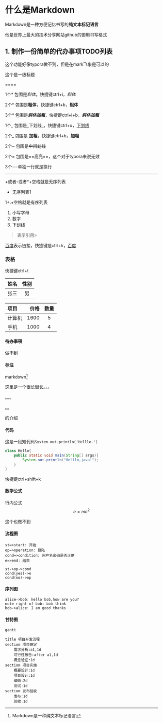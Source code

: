 # 什么是Markdown

Markdown是一种方便记忆书写的**纯文本标记语言**

他是世界上最大的技术分享网站github的御用书写格式

## 1. 制作一份简单的代办事项TODO列表

这个功能好像typora做不到，但是在mark飞象是可以的

这个是一级标题

====

1个* 包围是*斜体*，快捷键ctrl+i，*斜体*

2个* 包围是**粗体**，快捷键ctrl+b，**粗体**

3个* 包围是***斜体加粗***，快捷键ctrl+i+b，***斜体加粗***

1个_ 包围是_下划线_，快捷键ctrl+u，<u>下划线</u>

2个_ 包围是 __加粗__，快捷键ctrl+b，**加粗**

2个~ 包围是~~中间划线~~

2个= 包围是==高亮==，这个对于typora来说无效

3个---单独一行就是换行

---

+或者-或者*+空格就是无序列表

- 无序列表1

1+.+空格就是有序列表

1. 小写字母
2. 数字
3. 下划线

> 表示引用>

[百度](www.baidu.com)表示链接，快捷键是ctrl+k，[百度](www.baidu.com)

### 表格

快捷键ctrl+t

| 姓名 | 性别 |
| :--- | :--: |
| 张三 |  男  |

| 项目   | 价格 | 数量 |
| :----- | ---: | :--: |
| 计算机 | 1600 |  5   |
| 手机   | 1000 |  4   |

#### ~~待办事项~~

做不到

#### 标注

markdown[^1]

这里是一个很长很长。。。

。。。

。。

的介绍

[^1]:Markdown是一种纯文本标记语言

#### 代码

这是一段短代码`System.out.println('Helllo~')`

```java
class Hello{
    public static void main(String[] args){
        System.out.println("Helllo,java!");
    }
}
```

快捷键ctrl+shift+k

#### 数学公式

行内公式 $$ e=mc^2 $$

这个也做不到

#### 流程图

```flow
st=>start: 开始
op=>operation: 登陆
cond=>condition: 用户名密码是否正确
e=>end: 结束

st->op->cond
cond(yes)->e
cond(no)->op

```

#### 序列图

```sequence
alice->bob: hello bob,how are you?
note right of bob: bob think
bob->alice: I am good thanks
```

####  甘特图

```mermaid
gantt

title 项目开发流程
section 项目确定
	需求分析:a1,1d
	可行性报告:after a1,1d
	概念验证:1d
section 项目实施
	概要设计:1d
	项目设计:1d
	编码:2d
	测试:1d
section 发布验收
	发布:1d
	验收:1d
```



















